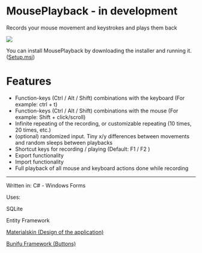 # MousePlayback - in development
Records your mouse movement and keystrokes and plays them back

![](https://imgur.com/6cVc8s2.png)

You can install MousePlayback by downloading the installer and running it. ([Setup.msi](https://github.com/Stefangansevles/MousePlayback/blob/master/Setup.msi))

# Features

* Function-keys (Ctrl / Alt / Shift) combinations with the keyboard (For example: ctrl + t)
* Function-keys (Ctrl / Alt / Shift) combinations with the mouse (For example: Shift + click/scroll)
* Infinite repeating of the recording, or customizable repeating (10 times, 20 times, etc.)
* (optional) randomized input. Tiny x/y differences between movements and random sleeps between playbacks
* Shortcut keys for recording / playing (Default: F1 / F2 )
* Export functionality
* Import functionality
* Full playback of all mouse and keyboard actions done while recording

----

Written in: C# - Windows Forms

Uses:

SQLite

Entity Framework

[Materialskin (Design of the application)](https://github.com/donaldsteele/MaterialSkin)

[Bunifu Framework (Buttons)](https://bunifuframework.com/)
